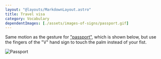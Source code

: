 ```yaml
---
layout: "@layouts/MarkdownLayout.astro"
title: Travel visa
category: Vocabulary
dependentImages: [./assets/images-of-signs/passport.gif]
---
```


Same motion as the gesture for ["passport"](./passport),
which is shown below, but use the fingers of the "V" hand sign
to touch the palm instead of your fist.

![Passport](@signs/passport.gif)
